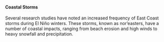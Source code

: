 <h3 style='height: 0; margin: 0; font-size: 0px;'>Potential Winter Impacts</h3>

#### Coastal Storms

Several research studies have noted an increased frequency of East Coast storms during El Niño winters. These storms, known as nor’easters, have a number of coastal impacts, ranging from beach erosion and high winds to heavy snowfall and precipitation. 